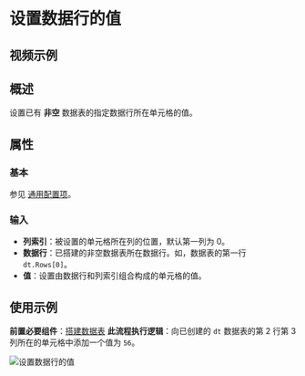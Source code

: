# 设置数据行的值

## 视频示例

## 概述

设置已有 **非空** 数据表的指定数据行所在单元格的值。

## 属性

### 基本

参见 [通用配置项](../Appendix/CommonConfigurationItems.md)。

### 输入

- **列索引**：被设置的单元格所在列的位置，默认第一列为 0。
- **数据行**：已搭建的非空数据表所在数据行。如，数据表的第一行 `dt.Rows[0]`。
- **值**：设置由数据行和列索引组合构成的单元格的值。

## 使用示例

**前置必要组件**：[搭建数据表](../DataTable/BuildDataTable.md)
**此流程执行逻辑**：向已创建的 `dt` 数据表的第 2 行第 3 列所在的单元格中添加一个值为 `56`。

![设置数据行的值](https://docimages.blob.core.chinacloudapi.cn/images/Activities/settingdatarow20210806.png)
